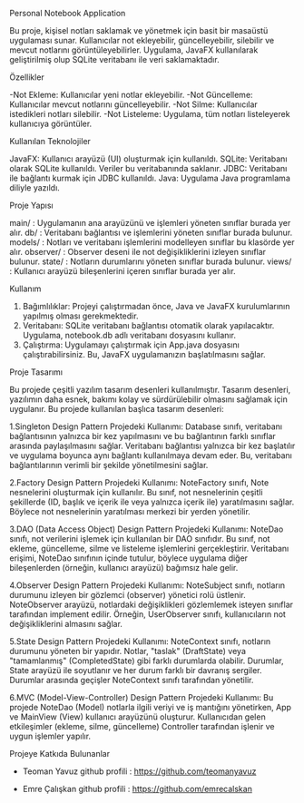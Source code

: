 Personal Notebook Application

Bu proje, kişisel notları saklamak ve yönetmek için basit bir masaüstü uygulaması sunar.
 Kullanıcılar not ekleyebilir, güncelleyebilir, silebilir ve mevcut notlarını görüntüleyebilirler.
  Uygulama, JavaFX kullanılarak geliştirilmiş olup SQLite veritabanı ile veri saklamaktadır.

Özellikler

-Not Ekleme: Kullanıcılar yeni notlar ekleyebilir.
-Not Güncelleme: Kullanıcılar mevcut notlarını güncelleyebilir.
-Not Silme: Kullanıcılar istedikleri notları silebilir.
-Not Listeleme: Uygulama, tüm notları listeleyerek kullanıcıya görüntüler.

Kullanılan Teknolojiler

JavaFX: Kullanıcı arayüzü (UI) oluşturmak için kullanıldı.
SQLite: Veritabanı olarak SQLite kullanıldı. Veriler bu veritabanında saklanır.
JDBC: Veritabanı ile bağlantı kurmak için JDBC kullanıldı.
Java: Uygulama Java programlama diliyle yazıldı.

Proje Yapısı

main/ : Uygulamanın ana arayüzünü ve işlemleri yöneten sınıflar burada yer alır.
db/ : Veritabanı bağlantısı ve işlemlerini yöneten sınıflar burada bulunur.
models/ : Notları ve veritabanı işlemlerini modelleyen sınıflar bu klasörde yer alır.
observer/ : Observer deseni ile not değişikliklerini izleyen sınıflar bulunur.
state/ : Notların durumlarını yöneten sınıflar burada bulunur.
views/ : Kullanıcı arayüzü bileşenlerini içeren sınıflar burada yer alır.

Kullanım

1. Bağımlılıklar: Projeyi çalıştırmadan önce, Java ve JavaFX kurulumlarının yapılmış olması gerekmektedir.
2. Veritabanı: SQLite veritabanı bağlantısı otomatik olarak yapılacaktır. Uygulama, notebook.db
adlı veritabanı dosyasını kullanır.
3. Çalıştırma: Uygulamayı çalıştırmak için App.java dosyasını çalıştırabilirsiniz. 
Bu, JavaFX uygulamanızın başlatılmasını sağlar.

Proje Tasarımı

Bu projede çeşitli yazılım tasarım desenleri kullanılmıştır. Tasarım desenleri, yazılımın daha esnek,
bakımı kolay ve sürdürülebilir olmasını sağlamak için uygulanır. Bu projede kullanılan başlıca 
tasarım desenleri:

1.Singleton Design Pattern 
Projedeki Kullanımı: Database sınıfı, veritabanı bağlantısının yalnızca bir kez yapılmasını ve
bu bağlantının farklı sınıflar arasında paylaşılmasını sağlar. Veritabanı bağlantısı yalnızca bir kez
başlatılır ve uygulama boyunca aynı bağlantı kullanılmaya devam eder. Bu, veritabanı bağlantılarının 
verimli bir şekilde yönetilmesini sağlar.

2.Factory Design Pattern
Projedeki Kullanımı: NoteFactory sınıfı, Note nesnelerini oluşturmak için kullanılır. Bu sınıf, 
not nesnelerinin çeşitli şekillerde (ID, başlık ve içerik ile veya yalnızca içerik ile) yaratılmasını 
sağlar. Böylece not nesnelerinin yaratılması merkezi bir yerden yönetilir.

3.DAO (Data Access Object) Design Pattern
Projedeki Kullanımı: NoteDao sınıfı, not verilerini işlemek için kullanılan bir DAO sınıfıdır. 
Bu sınıf, not ekleme, güncelleme, silme ve listeleme işlemlerini gerçekleştirir. Veritabanı erişimi, 
NoteDao sınıfının içinde tutulur, böylece uygulama diğer bileşenlerden (örneğin, kullanıcı arayüzü) 
bağımsız hale gelir.

4.Observer Design Pattern
Projedeki Kullanımı: NoteSubject sınıfı, notların durumunu izleyen bir gözlemci (observer) yönetici 
rolü üstlenir. NoteObserver arayüzü, notlardaki değişiklikleri gözlemlemek isteyen sınıflar tarafından 
implement edilir. Örneğin, UserObserver sınıfı, kullanıcıların not değişikliklerini almasını sağlar.

5.State Design Pattern
Projedeki Kullanımı: NoteContext sınıfı, notların durumunu yöneten bir yapıdır. Notlar, "taslak" (DraftState) 
veya "tamamlanmış" (CompletedState) gibi farklı durumlarda olabilir. Durumlar, State arayüzü ile soyutlanır 
ve her durum farklı bir davranış sergiler. Durumlar arasında geçişler NoteContext sınıfı tarafından yönetilir.

6.MVC (Model-View-Controller) Design Pattern
Projedeki Kullanımı: Bu projede NoteDao (Model) notlarla ilgili veriyi ve iş mantığını yönetirken, App ve 
MainView (View) kullanıcı arayüzünü oluşturur. Kullanıcıdan gelen etkileşimler (ekleme, silme, güncelleme) 
Controller tarafından işlenir ve uygun işlemler yapılır.



Projeye Katkıda Bulunanlar

- Teoman Yavuz 
github profili : https://github.com/teomanyavuz

- Emre Çalışkan
github profili : https://github.com/emrecalskan